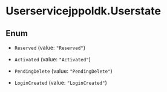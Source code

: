 # Userservicejppoldk.Userstate

## Enum


* `Reserved` (value: `"Reserved"`)

* `Activated` (value: `"Activated"`)

* `PendingDelete` (value: `"PendingDelete"`)

* `LoginCreated` (value: `"LoginCreated"`)


